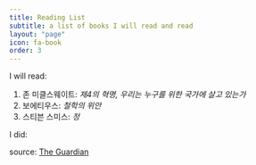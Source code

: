 ```yaml
---
title: Reading List
subtitle: a list of books I will read and read
layout: "page"
icon: fa-book
order: 3
---
```


I will read:

1. 존 미클스웨이트: *제4의 혁명, 우리는 누구를 위한 국가에 살고 있는가*
2. 보에티우스: *철학의 위안*
3. 스티븐 스미스: *정*

I did:

source: [The Guardian](https://www.theguardian.com/books/booksblog/2011/jan/04/best-boring-books)
